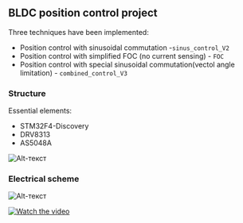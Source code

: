 ## BLDC position control project ##

Three techniques have been implemented:

 - Position control with sinusoidal commutation -`sinus_control_V2`
 - Position control with simplified FOC (no current sensing) - `FOC`
 - Position control with special sinusoidal commutation(vectol angle limitation) - `combined_control_V3`
  
 ### Structure ###

Essential elements:

 - STM32F4-Discovery
 - DRV8313
 - AS5048A

![Alt-текст](https://github.com/ViktorAnchutin/BLDC_CONTROL/blob/master/graph/Structure.JPG?raw=true "Structural scheme")

### Electrical scheme ###
![Alt-текст](https://github.com/ViktorAnchutin/BLDC_CONTROL/blob/master/graph/El.JPG?raw=true "Electrical scheme")



[![Watch the video](https://raw.github.com/GabLeRoux/WebMole/master/ressources/WebMole_Youtube_Video.png)](http://youtu.be/vt5fpE0bzSY)
